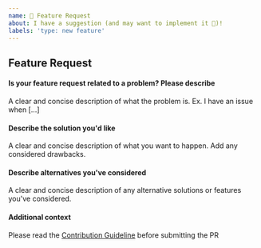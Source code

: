 ```yaml
---
name: 🚀 Feature Request
about: I have a suggestion (and may want to implement it 🙂)!
labels: 'type: new feature'
---
```


## Feature Request

<!-- First of all: Have you checked the docs https://shenyu.apache.org/projects/shenyu/, GitHub issues whether someone else has already reported your issue? Maybe the feature already exists?-->

#### Is your feature request related to a problem? Please describe

A clear and concise description of what the problem is. Ex. I have an issue when [...]

#### Describe the solution you'd like

A clear and concise description of what you want to happen. Add any considered drawbacks.

#### Describe alternatives you've considered

A clear and concise description of any alternative solutions or features you've considered.

#### Additional context

Please read the [Contribution Guideline](https://shenyu.apache.org/community/contributor/) before submitting the PR


